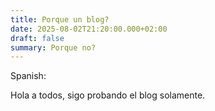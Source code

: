 ```yaml
---
title: Porque un blog?
date: 2025-08-02T21:20:00.000+02:00
draft: false
summary: Porque no?
---
```

Spanish:

Hola a todos, sigo probando el blog solamente.
